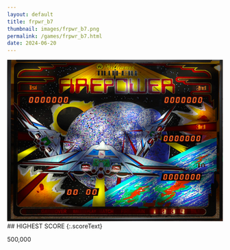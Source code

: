 ```yaml
---
layout: default
title: frpwr_b7
thumbnail: images/frpwr_b7.png
permalink: /games/frpwr_b7.html
date: 2024-06-20
---
```


<img src="../images/frpwr_b7.png" class="gameThumbnail img-fluid mx-auto align-middle">
## HIGHEST SCORE
{:.scoreText}

500,000
